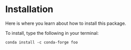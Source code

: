 # Installation
Here is where you learn about how to install this package.

To install, type the following in your terminal:
```{code-block}
conda install -c conda-forge foo
```